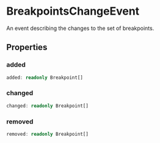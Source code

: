 # BreakpointsChangeEvent

An event describing the changes to the set of breakpoints.

## Properties

### added

```typescript
added: readonly Breakpoint[]
```

### changed

```typescript
changed: readonly Breakpoint[]
```

### removed

```typescript
removed: readonly Breakpoint[]
```

[Breakpoint]: Breakpoint.md
